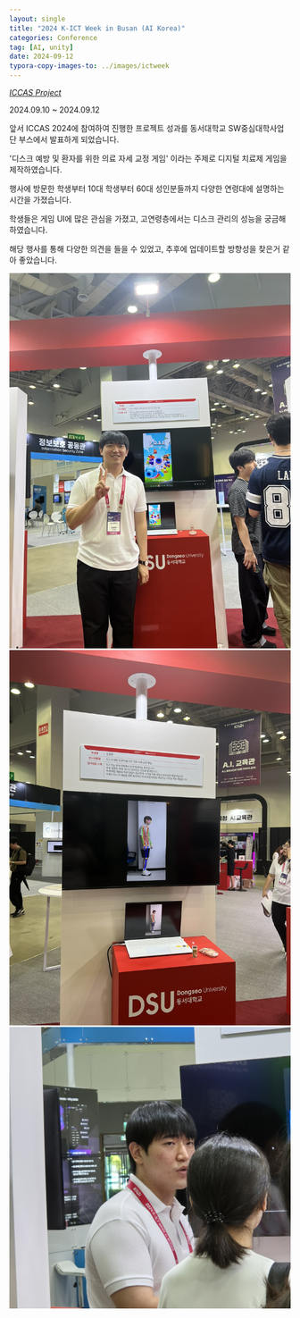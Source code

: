 ```yaml
---
layout: single
title: "2024 K-ICT Week in Busan (AI Korea)"
categories: Conference
tag: [AI, unity]
date: 2024-09-12
typora-copy-images-to: ../images/ictweek
---
```


*[ICCAS Project](https://20201561kimgyeonghyeon.github.io/project/ICCAS_Project/)*

2024.09.10 ~ 2024.09.12

앞서 ICCAS 2024에 참여하여 진행한 프로젝트 성과를 동서대학교 SW중심대학사업단 부스에서 발표하게 되었습니다.

'디스크 예방 및 환자를 위한 의료 자세 교정 게임' 이라는 주제로 디지털 치료제 게임을 제작하였습니다.

행사에 방문한 학생부터 10대 학생부터 60대 성인분들까지 다양한 연령대에 설명하는 시간을 가졌습니다.

학생들은 게임 UI에 많은 관심을 가졌고, 고연령층에서는 디스크 관리의 성능을 궁금해 하였습니다.

해당 행사를 통해 다양한 의견을 들을 수 있었고, 추후에 업데이트할 방향성을 찾은거 같아 좋았습니다.
<p align="center">
<img src="/images/ictweek/IMG_8491.JPEG" alt="IMG_8491" width="600" />  
<img src="/images/ictweek/IMG_8505.JPEG" alt="IMG_8505" width="600" />  
<img src="/images/ictweek/IMG_8512.JPG" alt="IMG_8512" width="600" />
</p>
